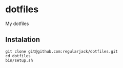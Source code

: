 dotfiles
========

My dotfiles

## Instalation

    git clone git@github.com:regularjack/dotfiles.git
    cd dotfiles
    bin/setup.sh
